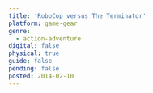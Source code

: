 ```yaml
---
title: 'RoboCop versus The Terminator'
platform: game-gear
genre:
  - action-adventure
digital: false
physical: true
guide: false
pending: false
posted: 2014-02-10
---
```

